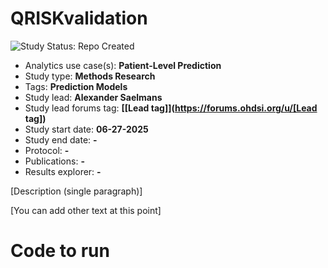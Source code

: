 QRISKvalidation
=============

<img src="https://img.shields.io/badge/Study%20Status-Repo%20Created-lightgray.svg" alt="Study Status: Repo Created">

- Analytics use case(s): **Patient-Level Prediction**
- Study type: **Methods Research**
- Tags: **Prediction Models**
- Study lead: **Alexander Saelmans**
- Study lead forums tag: **[[Lead tag]](https://forums.ohdsi.org/u/[Lead tag])**
- Study start date: **06-27-2025**
- Study end date: **-**
- Protocol: **-**
- Publications: **-**
- Results explorer: **-**

[Description (single paragraph)]

[You can add other text at this point]

Code to run
=========
```r


